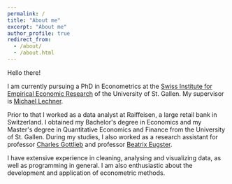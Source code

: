 ```yaml
---
permalink: /
title: "About me"
excerpt: "About me"
author_profile: true
redirect_from: 
  - /about/
  - /about.html
---
```


Hello there!

I am currently pursuing a PhD in Econometrics at the 
[Swiss Institute for Empirical Economic Research](https://sew.unisg.ch/) 
of the University of St. Gallen. My supervisor is 
[Michael Lechner](https://www.michael-lechner.eu/).

Prior to that I worked as a data analyst at Raiffeisen, a large retail bank in
Switzerland. I obtained my Bachelor's degree in Economics and my Master's
degree in Quantitative Economics and Finance from the University of St. Gallen.
During my studies, I also worked as a research assistant for professor
[Charles Gottlieb](https://sites.google.com/site/gottliebcharles/Charles-Gottlieb) 
and professor [Beatrix Eugster](https://www.beatrixeugster.ch/).

I have extensive experience in cleaning, analysing and visualizing data, as
well as programming in general. I am also enthusiastic about the development
and application of econometric methods.